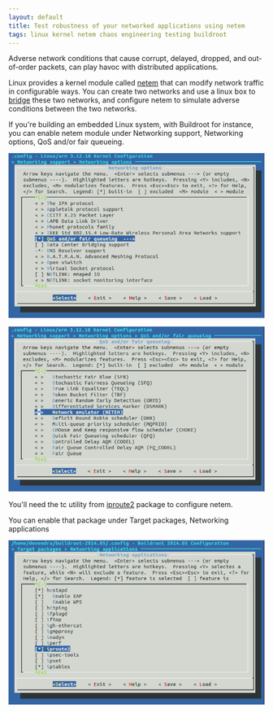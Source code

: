 ```yaml
---
layout: default
title: Test robustness of your networked applications using netem
tags: linux kernel netem chaos engineering testing buildroot
---
```


Adverse network conditions that cause corrupt, delayed, dropped, and out-of-order packets, can play havoc with distributed applications.

Linux provides a kernel module called [netem](http://www.linuxfoundation.org/collaborate/workgroups/networking/netem) that can modify network traffic in configurable ways. You can create two networks and use a linux box to [bridge](http://www.linuxfoundation.org/collaborate/workgroups/networking/bridge) these two networks, and configure netem to simulate adverse conditions between the two networks.

If you're building an embedded Linux system, with Buildroot for instance, you can enable netem module under Networking support, Networking options, QoS and/or fair queueing.

![QoS and/or fair queuing](/assets/img/buildroot-kernel-networking-options-qos.png)

![netem](/assets/img/buildroot-kernel-networking-options-netem.png)

You'll need the tc utility from [iproute2](http://www.linuxfoundation.org/collaborate/workgroups/networking/iproute2) package to configure netem.

You can enable that package under Target packages, Networking applications

![iproute2](/assets/img/buildroot-packages-iproute2.png)

